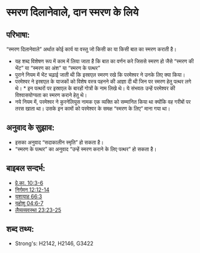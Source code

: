 # स्मरण दिलानेवाले, दान स्मरण के लिये #

## परिभाषा: ##

“स्मरण दिलानेवाले” अर्थात कोई कार्य या वस्तु जो किसी का या किसी बात का स्मरण कराती है।

* यह शब्द विशेषण रूप में काम में लिया जाता है कि बात का वर्णन करे जिससे स्मरण हो जैसे “स्मरण की भेंट” या “स्मरण का अंश” या “स्मरण के पत्थर”
* पुराने नियम में भेंट चढ़ाई जाती थी कि इस्राएल स्मरण रखे कि परमेश्वर ने उनके लिए क्या किया।
* परमेश्वर ने इस्राएल के याजकों को विशेष वस्त्र पहनने की आज्ञा दी थी जिन पर स्मरण हेतु पत्थर लगे थे। * इन पत्थरों पर इस्राएल के बारहों गोत्रों के नाम लिखे थे। ये संभवतः उन्हें परमेश्वर की विश्वासयोग्यता का स्मरण कराने हेतु थे।
* नये नियम में, परमेश्वर ने कुरनेलियुस नामक एक व्यक्ति को सम्मानित किया था क्योंकि वह गरीबों पर तरस खाता था। उसके इन कामों को परमेश्वर के समक्ष “स्मरण के लिए” माना गया था।

## अनुवाद के सुझाव: ##

* इसका अनुवाद “सदाकालीन स्मृति” हो सकता है।
* “स्मरण के पत्थर” का अनुवाद “उन्हें स्मरण कराने के लिए पत्थर” हो सकता है।

## बाइबल सन्दर्भ: ##

* [प्रे.का. 10:3-6](rc://hi/tn/help/act/10/03)
* [निर्गमन 12:12-14](rc://hi/tn/help/exo/12/12)
* [यशायाह 66:3](rc://hi/tn/help/isa/66/03)
* [यहोशू 04:6-7](rc://hi/tn/help/jos/04/06)
* [लैव्यव्यवस्था 23:23-25](rc://hi/tn/help/lev/23/23)

## शब्द तथ्य: ##

* Strong's: H2142, H2146, G3422
